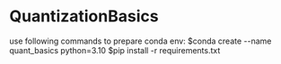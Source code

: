 # QuantizationBasics

use following commands to prepare conda env:
$conda create --name quant_basics python=3.10
$pip install -r requirements.txt

